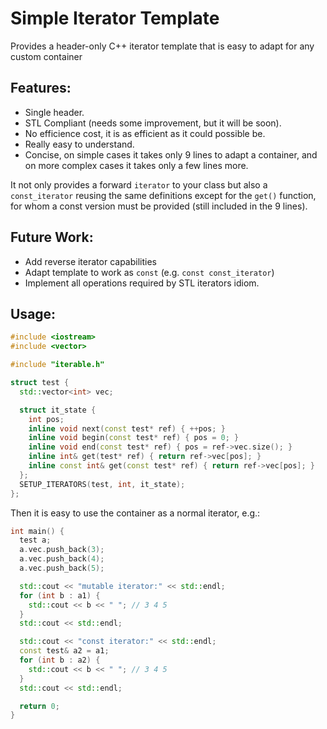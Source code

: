 # Simple Iterator Template

Provides a header-only C++ iterator template that is easy to adapt for any custom container

## Features:

- Single header.
- STL Compliant (needs some improvement, but it will be soon).
- No efficience cost, it is as efficient as it could possible be.
- Really easy to understand.
- Concise, on simple cases it takes only 9 lines to adapt a container,
  and on more complex cases it takes only a few lines more.

It not only provides a forward `iterator` to your class but also a `const_iterator`
reusing the same definitions except for the `get()` function, for whom a const
version must be provided (still included in the 9 lines).

## Future Work:

- Add reverse iterator capabilities
- Adapt template to work as `const` (e.g. `const const_iterator`)
- Implement all operations required by STL iterators idiom.

## Usage:

```C++
#include <iostream>
#include <vector>

#include "iterable.h"

struct test {
  std::vector<int> vec;

  struct it_state {
    int pos;
    inline void next(const test* ref) { ++pos; }
    inline void begin(const test* ref) { pos = 0; }
    inline void end(const test* ref) { pos = ref->vec.size(); }
    inline int& get(test* ref) { return ref->vec[pos]; }
    inline const int& get(const test* ref) { return ref->vec[pos]; }
  };
  SETUP_ITERATORS(test, int, it_state);
};
```

Then it is easy to use the container as a normal iterator, e.g.:

```C++
int main() {
  test a;
  a.vec.push_back(3);
  a.vec.push_back(4);
  a.vec.push_back(5);

  std::cout << "mutable iterator:" << std::endl;
  for (int b : a1) {
    std::cout << b << " "; // 3 4 5
  }
  std::cout << std::endl;

  std::cout << "const iterator:" << std::endl;
  const test& a2 = a1;
  for (int b : a2) {
    std::cout << b << " "; // 3 4 5
  }
  std::cout << std::endl;

  return 0;
}
```
